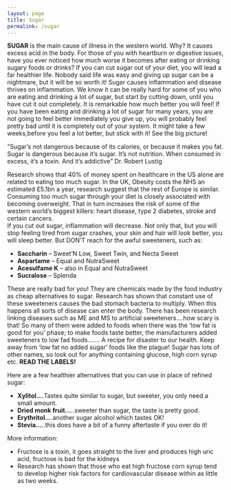 ```yaml
---
layout: page
title: Sugar
permalink: /sugar
---
```



**SUGAR** is the main cause of illness in the western world. Why? It causes excess acid in the body. For those of you with heartburn or digestive issues, have you ever noticed how much worse it becomes after eating or drinking sugary foods or drinks?  If you can cut sugar out of your diet, you will lead a far healthier life. Nobody said life was easy and giving up sugar can be a nightmare, but it will be so worth it!  Sugar causes inflammation and disease thrives on inflammation. We know it can be really hard for some of you who are eating and drinking a lot of sugar, but start by cutting down, until you have cut it out completely. It is remarkable how much better you will feel! If you have been eating and drinking a lot of sugar for many years, you are not going to feel better immediately you give up, you will probably feel pretty bad until it is completely out of your system. It might take a few weeks,before you feel a lot better, but stick with it! See the big picture!

“Sugar’s not dangerous because of its calories, or because it makes you fat. Sugar is dangerous because it’s sugar. It’s not nutrition. When consumed in excess, it’s a toxin. And it’s addictive” Dr. Robert Lustig

Research shows that 40% of money spent on healthcare in the US alone are related to eating too much sugar. In the UK,  Obesity costs the NHS an estimated £5.1bn a year, research suggest that the rest of Europe is similar. Consuming too much sugar through your diet is closely associated with becoming overweight. That in turn increases the risk of some of the western world’s biggest killers: heart disease, type 2 diabetes, stroke and certain cancers.  
 If you cut out sugar, inflammation will decrease. Not only that, but you will stop feeling tired from sugar crashes, your skin and hair will look better, you will sleep better.  But DON’T reach for the awful sweeteners, such as:

* **Saccharin** – Sweet’N Low, Sweet Twin, and Necta Sweet
* **Aspartame** – Equal and NutraSweet
* **Acesulfame K** – also in Equal and NutraSweet
* **Sucralose** – Splenda

These are really bad for you! They are chemicals made by the food industry as cheap alternatives to sugar. Research has shown that constant use of these sweeteners causes the bad stomach bacteria to multiply.  When this happens all sorts of disease can enter the body. There has been research linking diseases such as ME and MS to artificial sweeteners….how scary is that!
So many of them were added to foods when there was the ‘low fat is good for you’ phase; to make foods taste better, the manufacturers added sweeteners to low fad foods……. A recipe for disaster to our health. Keep away from ‘low fat no added sugar’ foods like the plague!
Sugar has lots of other names, so look out for anything containing glucose, high corn syrup etc. **READ THE LABELS!**

Here are a few healthier alternatives that you can use in place of refined sugar:
 
* **Xylitol…**.Tastes quite similar to sugar, but sweeter, you only need a small amount.
* **Dried monk fruit…**..sweeter than sugar, the taste is pretty good.
* **Erythritol…**.another sugar alcohol which tastes OK!
* **Stevia…**..this does have a bit of a funny aftertaste if you over do it!

More information:

* Fructose is a toxin, it goes straight to the liver and produces high uric acid, fructose is bad for the kidneys
* Research has shown that those who eat high fructose corn syrup tend to develop higher risk factors for cardiovascular disease within as little as two weeks.
